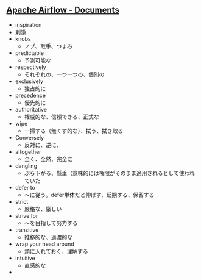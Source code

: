 ## [Apache Airflow - Documents](https://airflow.apache.org/docs/apache-airflow/stable/index.html)

- inspiration
 - 刺激
- knobs
  - ノブ、取手、つまみ
- predictable
  - 予測可能な
- respectively
  - それぞれの、一つ一つの、個別の
- exclusively
  - 独占的に
- precedence
  - 優先的に
- authoritative
  - 権威的な、信頼できる、正式な
- wipe
  - 一掃する（無くす的な）、拭う、拭き取る
- Conversely
  - 反対に、逆に、
- altogether
  - 全く、全然、完全に
- dangling
  - ぶら下がる、懸垂（意味的には権限がそのまま適用されるとして使われていた
- defer to
  - 〜に従う。defer単体だと伸ばす、延期する、保留する
- strict
  - 厳格な、厳しい
- strive for
  - 〜を目指して努力する
- transitive
  - 推移的な、過渡的な
- wrap your head around
  - 頭に入れておく、理解する
- intuitive
  - 直感的な
- 
